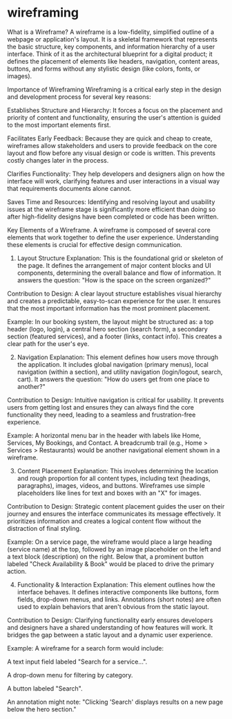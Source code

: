 # wireframing
What is a Wireframe?
A wireframe is a low-fidelity, simplified outline of a webpage or application's layout. It is a skeletal framework that represents the basic structure, key components, and information hierarchy of a user interface. Think of it as the architectural blueprint for a digital product; it defines the placement of elements like headers, navigation, content areas, buttons, and forms without any stylistic design (like colors, fonts, or images).

Importance of Wireframing
Wireframing is a critical early step in the design and development process for several key reasons:

Establishes Structure and Hierarchy: It forces a focus on the placement and priority of content and functionality, ensuring the user's attention is guided to the most important elements first.

Facilitates Early Feedback: Because they are quick and cheap to create, wireframes allow stakeholders and users to provide feedback on the core layout and flow before any visual design or code is written. This prevents costly changes later in the process.

Clarifies Functionality: They help developers and designers align on how the interface will work, clarifying features and user interactions in a visual way that requirements documents alone cannot.

Saves Time and Resources: Identifying and resolving layout and usability issues at the wireframe stage is significantly more efficient than doing so after high-fidelity designs have been completed or code has been written.

Key Elements of a Wireframe.
A wireframe is composed of several core elements that work together to define the user experience. Understanding these elements is crucial for effective design communication.

1. Layout Structure
Explanation: This is the foundational grid or skeleton of the page. It defines the arrangement of major content blocks and UI components, determining the overall balance and flow of information. It answers the question: "How is the space on the screen organized?"

Contribution to Design: A clear layout structure establishes visual hierarchy and creates a predictable, easy-to-scan experience for the user. It ensures that the most important information has the most prominent placement.

Example: In our booking system, the layout might be structured as: a top header (logo, login), a central hero section (search form), a secondary section (featured services), and a footer (links, contact info). This creates a clear path for the user's eye.

2. Navigation
Explanation: This element defines how users move through the application. It includes global navigation (primary menus), local navigation (within a section), and utility navigation (login/logout, search, cart). It answers the question: "How do users get from one place to another?"

Contribution to Design: Intuitive navigation is critical for usability. It prevents users from getting lost and ensures they can always find the core functionality they need, leading to a seamless and frustration-free experience.

Example: A horizontal menu bar in the header with labels like Home, Services, My Bookings, and Contact. A breadcrumb trail (e.g., Home > Services > Restaurants) would be another navigational element shown in a wireframe.

3. Content Placement
Explanation: This involves determining the location and rough proportion for all content types, including text (headings, paragraphs), images, videos, and buttons. Wireframes use simple placeholders like lines for text and boxes with an "X" for images.

Contribution to Design: Strategic content placement guides the user on their journey and ensures the interface communicates its message effectively. It prioritizes information and creates a logical content flow without the distraction of final styling.

Example: On a service page, the wireframe would place a large heading (service name) at the top, followed by an image placeholder on the left and a text block (description) on the right. Below that, a prominent button labeled "Check Availability & Book" would be placed to drive the primary action.

4. Functionality & Interaction
Explanation: This element outlines how the interface behaves. It defines interactive components like buttons, form fields, drop-down menus, and links. Annotations (short notes) are often used to explain behaviors that aren't obvious from the static layout.

Contribution to Design: Clarifying functionality early ensures developers and designers have a shared understanding of how features will work. It bridges the gap between a static layout and a dynamic user experience.

Example: A wireframe for a search form would include:

A text input field labeled "Search for a service...".

A drop-down menu for filtering by category.

A button labeled "Search".

An annotation might note: "Clicking 'Search' displays results on a new page below the hero section."
